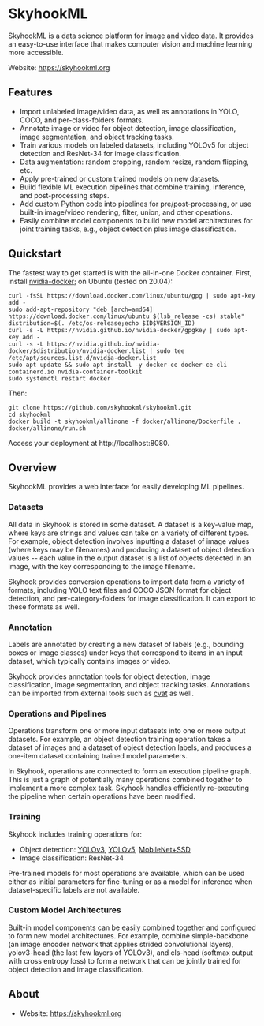 SkyhookML
=========

SkyhookML is a data science platform for image and video data.
It provides an easy-to-use interface that makes computer vision and machine learning more accessible.

Website: https://skyhookml.org


Features
--------

- Import unlabeled image/video data, as well as annotations in YOLO, COCO, and per-class-folders formats.
- Annotate image or video for object detection, image classification, image segmentation, and object tracking tasks.
- Train various models on labeled datasets, including YOLOv5 for object detection and ResNet-34 for image classification.
- Data augmentation: random cropping, random resize, random flipping, etc.
- Apply pre-trained or custom trained models on new datasets.
- Build flexible ML execution pipelines that combine training, inference, and post-processing steps.
- Add custom Python code into pipelines for pre/post-processing, or use built-in image/video rendering, filter, union, and other operations.
- Easily combine model components to build new model architectures for joint training tasks, e.g., object detection plus image classification.


Quickstart
----------

The fastest way to get started is with the all-in-one Docker container.
First, install [nvidia-docker](https://github.com/NVIDIA/nvidia-docker); on Ubuntu (tested on 20.04):

	curl -fsSL https://download.docker.com/linux/ubuntu/gpg | sudo apt-key add -
	sudo add-apt-repository "deb [arch=amd64] https://download.docker.com/linux/ubuntu $(lsb_release -cs) stable"
	distribution=$(. /etc/os-release;echo $ID$VERSION_ID)
	curl -s -L https://nvidia.github.io/nvidia-docker/gpgkey | sudo apt-key add -
	curl -s -L https://nvidia.github.io/nvidia-docker/$distribution/nvidia-docker.list | sudo tee /etc/apt/sources.list.d/nvidia-docker.list
	sudo apt update && sudo apt install -y docker-ce docker-ce-cli containerd.io nvidia-container-toolkit
	sudo systemctl restart docker

Then:

	git clone https://github.com/skyhookml/skyhookml.git
	cd skyhookml
	docker build -t skyhookml/allinone -f docker/allinone/Dockerfile .
	docker/allinone/run.sh

Access your deployment at http://localhost:8080.


Overview
--------

SkyhookML provides a web interface for easily developing ML pipelines.

### Datasets

All data in Skyhook is stored in some dataset. A dataset is a key-value map, where keys are strings and values can take on a variety of different types. For example, object detection involves inputting a dataset of image values (where keys may be filenames) and producing a dataset of object detection values -- each value in the output dataset is a list of objects detected in an image, with the key corresponding to the image filename.

Skyhook provides conversion operations to import data from a variety of formats, including YOLO text files and COCO JSON format for object detection, and per-category-folders for image classification. It can export to these formats as well.

### Annotation

Labels are annotated by creating a new dataset of labels (e.g., bounding boxes or image classes) under keys that correspond to items in an input dataset, which typically contains images or video.

Skyhook provides annotation tools for object detection, image classification, image segmentation, and object tracking tasks. Annotations can be imported from external tools such as [cvat](https://github.com/openvinotoolkit/cvat) as well.

### Operations and Pipelines

Operations transform one or more input datasets into one or more output datasets. For example, an object detection training operation takes a dataset of images and a dataset of object detection labels, and produces a one-item dataset containing trained model parameters.

In Skyhook, operations are connected to form an execution pipeline graph. This is just a graph of potentially many operations combined together to implement a more complex task. Skyhook handles efficiently re-executing the pipeline when certain operations have been modified.

### Training

Skyhook includes training operations for:

- Object detection: [YOLOv3](https://github.com/ultralytics/yolov3), [YOLOv5](https://github.com/ultralytics/yolov5), [MobileNet+SSD](https://github.com/qfgaohao/pytorch-ssd)
- Image classification: ResNet-34

Pre-trained models for most operations are available, which can be used either as initial parameters for fine-tuning or as a model for inference when dataset-specific labels are not available.

### Custom Model Architectures

Built-in model components can be easily combined together and configured to form new model architectures. For example, combine simple-backbone (an image encoder network that applies strided convolutional layers), yolov3-head (the last few layers of YOLOv3), and cls-head (softmax output with cross entropy loss) to form a network that can be jointly trained for object detection and image classification.


About
-----

- Website: https://skyhookml.org
